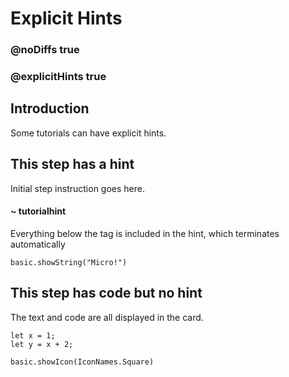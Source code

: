 # Explicit Hints

### @noDiffs true
### @explicitHints true

## Introduction

Some tutorials can have explicit hints.

## This step has a hint

Initial step instruction goes here.

#### ~ tutorialhint 

Everything below the tag is included in the hint, which terminates automatically

```blocks
basic.showString("Micro!")
```

## This step has code but no hint

The text and code are all displayed in the card.

```blocks
let x = 1;
let y = x + 2;
```

```ghost
basic.showIcon(IconNames.Square)
```